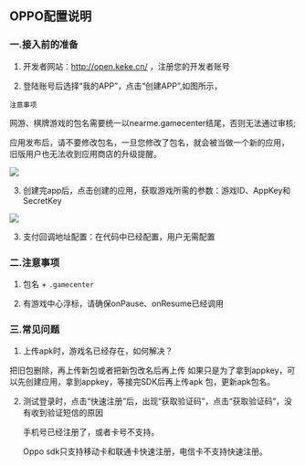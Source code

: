 
## OPPO配置说明

###  一.接入前的准备

  1. 开发者网站：<http://open.keke.cn/> ，注册您的开发者账号

  2. 登陆账号后选择“我的APP”，点击“创建APP”,如图所示，

   `注意事项`

   网游、棋牌游戏的包名需要统一以nearme.gamecenter结尾，否则无法通过审核;

   应用发布后，请不要修改包名，一旦您修改了包名，就会被当做一个新的应用，  旧版用户也无法收到应用商店的升级提醒。

  ![](http://docs.mztgame.com/files/assets/img/oppo001.png)

  3. 创建完app后，点击创建的应用，获取游戏所需的参数：游戏ID、AppKey和SecretKey

  ![](http://docs.mztgame.com/files/assets/img/oppo002.png)

  3. 支付回调地址配置：在代码中已经配置，用户无需配置

### 二.注意事项

  1.  包名 +   `.gamecenter `

  2. 有游戏中心浮标，请确保onPause、onResume已经调用

### 三.常见问题

  1. 上传apk时，游戏名已经存在，如何解决？

  把旧包删除，再上传新包或者把新包改名后再上传
  如果只是为了拿到appkey，可以先创建应用，拿到appkey，等接完SDK后再上传apk      包，更新apk包名。

  2. 测试登录时，点击“快速注册”后，出现“获取验证码”，点击“获取验证码”，没有收到验证短信的原因

       手机号已经注册了，或者卡号不支持。

       Oppo sdk只支持移动卡和联通卡快速注册，电信卡不支持快速注册。
